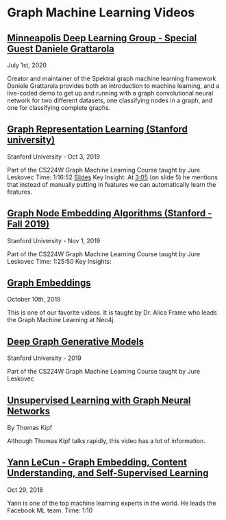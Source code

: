 # Graph Machine Learning Videos

## [Minneapolis Deep Learning Group - Special Guest Daniele Grattarola](https://drive.google.com/file/d/1ApL4WHndl_CFgsdoxmWxeJhlPVIWxtAs/view)
July 1st, 2020

Creator and maintainer of the Spektral graph machine learning framework Daniele Grattarola provides both an introduction to machine learning, and a live-coded demo to get up and running with a graph convolutional neural network for two different datasets, one classifying nodes in a graph, and one for classifying complete graphs.

## [Graph Representation Learning (Stanford university)](https://www.youtube.com/watch?v=YrhBZUtgG4E)
Stanford University - Oct 3, 2019

Part of the CS224W Graph Machine Learning Course taught by Jure Leskovec
Time: 1:16:52
[Slides](http://snap.stanford.edu/class/cs224w-2018/handouts/09-node2vec.pdf)
Key Insight: At [3:05](https://www.youtube.com/watch?v=YrhBZUtgG4E) (on slide 5) he mentions that instead of manually putting in features we can automatically learn the features.

## [Graph Node Embedding Algorithms (Stanford - Fall 2019)](https://www.youtube.com/watch?v=7JELX6DiUxQ)
Stanford University - Nov 1, 2019

Part of the CS224W Graph Machine Learning Course taught by Jure Leskovec
Time: 1:25:50
Key Insights:

## [Graph Embeddings](https://www.youtube.com/watch?v=oQPCxwmBiWo)
October 10th, 2019

This is one of our favorite videos.  It is taught by Dr. Alica Frame who leads the Graph Machine Learning at Neo4j.

## [Deep Graph Generative Models](https://www.youtube.com/watch?v=yFLiiK8c9CU)
Stanford University - 2019

Part of the CS224W Graph Machine Learning Course taught by Jure Leskovec

## [Unsupervised Learning with Graph Neural Networks](https://www.youtube.com/watch?v=9jSFBcptZ9A)
By Thomas Kipf

Although Thomas Kipf talks rapidly, this video has a lot of information.

## [Yann LeCun - Graph Embedding, Content Understanding, and Self-Supervised Learning](https://www.youtube.com/watch?v=UGPT64wo7lU)
Oct 29, 2018

Yann is one of the top machine learning experts in the world.  He leads the Facebook ML team.
Time: 1:10
